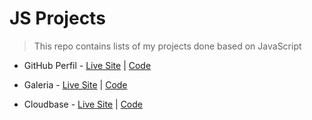 # JS Projects

> This repo contains lists of my projects done based on JavaScript

- GitHub Perfil - [Live Site](https://git-perfil.netlify.app/) | [Code](https://github.com/blade-01/js-playlist/github-profile)

- Galeria - [Live Site](https://lagalerie.netlify.app/) | [Code](https://github.com/blade-01/js-playlist/galeria)

- Cloudbase - [Live Site](https://cloudbase.netlify.app/) | [Code](https://github.com/blade-01/js-playlist/weather-app)
